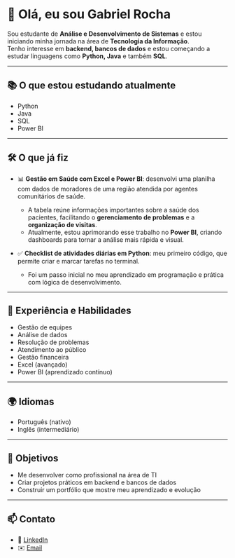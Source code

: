 # 👋 Olá, eu sou Gabriel Rocha  

Sou estudante de **Análise e Desenvolvimento de Sistemas** e estou iniciando minha jornada na área de **Tecnologia da Informação**.  
Tenho interesse em **backend, bancos de dados** e estou começando a estudar linguagens como **Python, Java** e também **SQL**.  

---

## 📚 O que estou estudando atualmente  
- Python  
- Java  
- SQL  
- Power BI  

---

## 🛠️ O que já fiz  
- 📊 **Gestão em Saúde com Excel e Power BI**: desenvolvi uma planilha com dados de moradores de uma região atendida por agentes comunitários de saúde.  
  - A tabela reúne informações importantes sobre a saúde dos pacientes, facilitando o **gerenciamento de problemas** e a **organização de visitas**.  
  - Atualmente, estou aprimorando esse trabalho no **Power BI**, criando dashboards para tornar a análise mais rápida e visual.  

- ✅ **Checklist de atividades diárias em Python**: meu primeiro código, que permite criar e marcar tarefas no terminal.  
  - Foi um passo inicial no meu aprendizado em programação e prática com lógica de desenvolvimento.  

---

## 💼 Experiência e Habilidades  
- Gestão de equipes  
- Análise de dados  
- Resolução de problemas  
- Atendimento ao público  
- Gestão financeira  
- Excel (avançado)  
- Power BI (aprendizado contínuo)  

---

## 🌍 Idiomas  
- Português (nativo)  
- Inglês (intermediário)  

---

## 🎯 Objetivos  
- Me desenvolver como profissional na área de TI  
- Criar projetos práticos em backend e bancos de dados  
- Construir um portfólio que mostre meu aprendizado e evolução  

---

## 📫 Contato  
- 💼 [LinkedIn](https://www.linkedin.com/in/gabriel-rocha30/)  
- ✉️ [Email](gabrielrochag96@gmail.com)  
